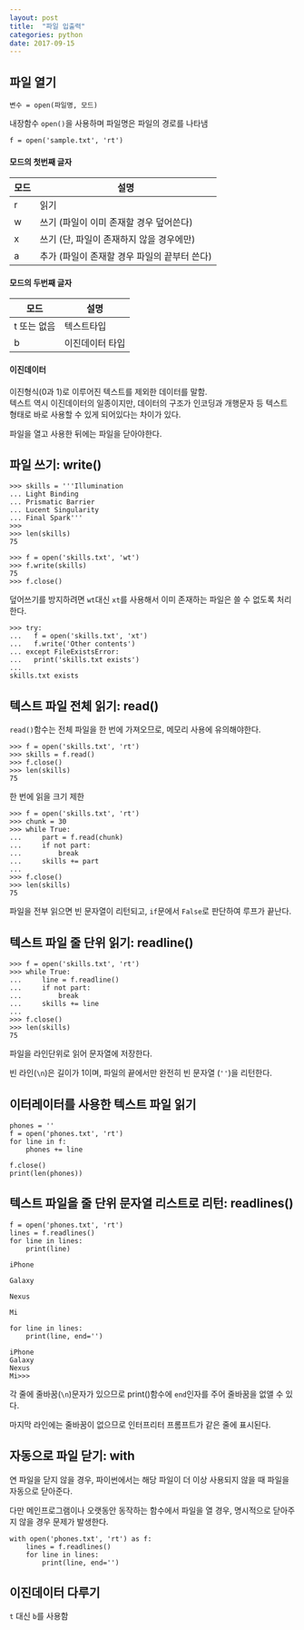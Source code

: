 ```yaml
---
layout: post
title:  "파일 입출력"
categories: python
date: 2017-09-15
---
```

## 파일 열기

```
변수 = open(파일명, 모드)
```

내장함수 `open()`을 사용하며 파일명은 파일의 경로를 나타냄

```
f = open('sample.txt', 'rt')
```

#### 모드의 첫번째 글자

| 모드   | 설명                         |
| ---- | -------------------------- |
| r    | 읽기                         |
| w    | 쓰기 (파일이 이미 존재할 경우 덮어쓴다)    |
| x    | 쓰기 (단, 파일이 존재하지 않을 경우에만)   |
| a    | 추가 (파일이 존재할 경우 파일의 끝부터 쓴다) |

#### 모드의 두번째 글자

| 모드      | 설명       |
| ------- | -------- |
| t 또는 없음 | 텍스트타입    |
| b       | 이진데이터 타입 |

#### 이진데이터

이진형식(0과 1)로 이루어진 텍스트를 제외한 데이터를 말함.  
텍스트 역시 이진데이터의 일종이지만, 데이터의 구조가 인코딩과 개행문자 등 텍스트 형태로 바로 사용할 수 있게 되어있다는 차이가 있다.

파일을 열고 사용한 뒤에는 파일을 닫아야한다.

## 파일 쓰기: write()

```
>>> skills = '''Illumination
... Light Binding
... Prismatic Barrier
... Lucent Singularity
... Final Spark'''
>>>
>>> len(skills)
75
```

```
>>> f = open('skills.txt', 'wt')
>>> f.write(skills)
75
>>> f.close()
```

덮어쓰기를 방지하려면 `wt`대신 `xt`를 사용해서 이미 존재하는 파일은 쓸 수 없도록 처리한다.

```
>>> try:
...   f = open('skills.txt', 'xt')
...   f.write('Other contents')
... except FileExistsError:
...   print('skills.txt exists')
...
skills.txt exists
```

## 텍스트 파일 전체 읽기: read()

`read()`함수는 전체 파일을 한 번에 가져오므로, 메모리 사용에 유의해야한다.

```
>>> f = open('skills.txt', 'rt')
>>> skills = f.read()
>>> f.close()
>>> len(skills)
75
```

한 번에 읽을 크기 제한

```
>>> f = open('skills.txt', 'rt')
>>> chunk = 30
>>> while True:
...		part = f.read(chunk)
...		if not part:
...			break
...		skills += part
...
>>> f.close()
>>> len(skills)
75
```

파일을 전부 읽으면 빈 문자열이 리턴되고, `if`문에서 `False`로 판단하여 루프가 끝난다.

## 텍스트 파일 줄 단위 읽기: readline()

```
>>> f = open('skills.txt', 'rt')
>>> while True:
...		line = f.readline()
...		if not part:
...			break
...		skills += line
...
>>> f.close()
>>> len(skills)
75
```

파일을 라인단위로 읽어 문자열에 저장한다.

빈 라인(`\n`)은 길이가 1이며, 파일의 끝에서만 완전히 빈 문자열 (`''`)을 리턴한다.

## 이터레이터를 사용한 텍스트 파일 읽기

```
phones = ''
f = open('phones.txt', 'rt')
for line in f:
    phones += line
    
f.close()
print(len(phones))
```

## 텍스트 파일을 줄 단위 문자열 리스트로 리턴: readlines()

```
f = open('phones.txt', 'rt')
lines = f.readlines()
for line in lines:
	print(line)
	
iPhone

Galaxy

Nexus

Mi

for line in lines:
    print(line, end='')

iPhone
Galaxy
Nexus
Mi>>>
```

각 줄에 줄바꿈(`\n`)문자가 있으므로 print()함수에 `end`인자를 주어 줄바꿈을 없앨 수 있다.

마지막 라인에는 줄바꿈이 없으므로 인터프리터 프롬프트가 같은 줄에 표시된다.

## 자동으로 파일 닫기: with

연 파일을 닫지 않을 경우, 파이썬에서는 해당 파일이 더 이상 사용되지 않을 때 파일을 자동으로 닫아준다.

다만 메인프로그램이나 오랫동안 동작하는 함수에서 파일을 열 경우, 명시적으로 닫아주지 않을 경우 문제가 발생한다.

```
with open('phones.txt', 'rt') as f:
	lines = f.readlines()
	for line in lines:
		print(line, end='')
```

## 이진데이터 다루기

`t` 대신 `b`를 사용함



